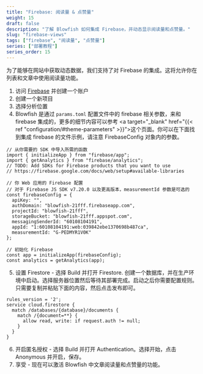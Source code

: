 ```yaml
---
title: "Firebase: 阅读量 & 点赞量"
weight: 15
draft: false
description: "了解 Blowfish 如何集成 Firebase，并动态显示阅读量和点赞量。"
slug: "firebase-views"
tags: ["firebase", "阅读量", "点赞量"]
series: ["部署教程"]
series_order: 15
---
```


为了能够在网站中获取动态数据，我们支持了对 Firebase 的集成。这将允许你在列表和文章中使用阅读量功能。

1. 访问 <a target="_blank" href="https://firebase.com">Firebase</a> 并创建一个账户
2. 创建一个新项目
3. 选择分析位置 
4. Blowfish 是通过 `params.toml` 配置文件中的 firebase 相关参数，来和 firebase 集成的，更多的细节内容可以参考  <a target="_blank" href="{{< ref "configuration/#theme-parameters" >}}">这个页面</a>。你可以在下面找到集成 firebase 的文件示例，请注意 FirebaseConfig 对象内的参数。

```
// 从你需要的 SDK 中导入所需的函数
import { initializeApp } from "firebase/app";
import { getAnalytics } from "firebase/analytics";
// TODO: Add SDKs for Firebase products that you want to use
// https://firebase.google.com/docs/web/setup#available-libraries

// 你 Web 应用的 Firebase 配置
// 对于 Firebase JS SDK v7.20.0 以及更高版本，measurementId 参数是可选的
const firebaseConfig = {
  apiKey: "",
  authDomain: "blowfish-21fff.firebaseapp.com",
  projectId: "blowfish-21fff",
  storageBucket: "blowfish-21fff.appspot.com",
  messagingSenderId: "60108104191",
  appId: "1:60108104191:web:039842ebe1370698b487ca",
  measurementId: "G-PEDMYR1V0K"
};

// 初始化 Firebase
const app = initializeApp(firebaseConfig);
const analytics = getAnalytics(app);
```

5. 设置 Firestore - 选择 Build 并打开 Firestore. 创建一个数据库，并在生产环境中启动。选择服务器位置然后等待其部署完成。启动之后你需要配置规则。只需要复制并粘贴下面的内容，然后点击发布即可。
```
rules_version = '2';
service cloud.firestore {
  match /databases/{database}/documents {
    match /{document=**} {
      allow read, write: if request.auth != null;
    }
  }
}
```
6. 开启匿名授权 - 选择 Build 并打开 Authentication。选择开始，点击 Anonymous 并开启，保存。
7. 享受 - 现在可以激活 Blowfish 中文章阅读量和点赞量的功能。
